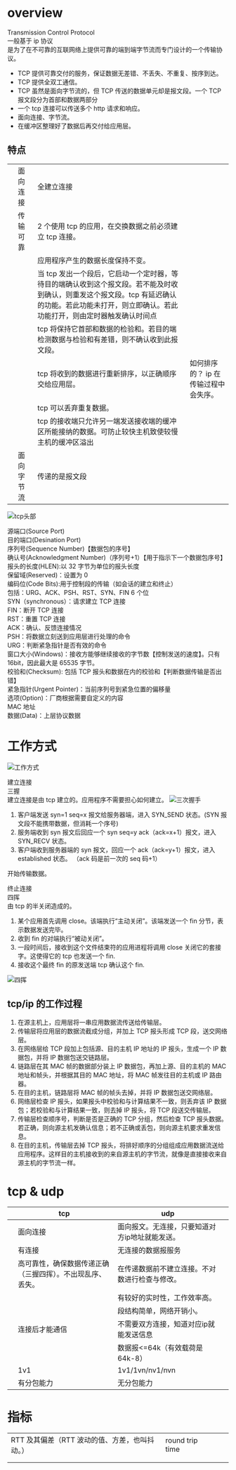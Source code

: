 # overview

Transmission Control Protocol  
一般基于 ip 协议  
是为了在不可靠的互联网络上提供可靠的端到端字节流而专门设计的一个传输协议。

- TCP 提供可靠交付的服务，保证数据无差错、不丢失、不重复、按序到达。
- TCP 提供全双工通信。
- TCP 虽然是面向字节流的，但 TCP 传送的数据单元却是报文段。一个 TCP 报文段分为首部和数据两部分
- 一个 tcp 连接可以传送多个 http 请求和响应。
- 面向连接、字节流。
- 在缓冲区整理好了数据后再交付给应用层。

## 特点

<!-- prettier-ignore-start -->
|     |            |             |  |
| --- | ---- | --- | ------ |
|     | 面向连接   |     全建立连接        |  |
|     | 传输可靠   | 2 个使用 tcp 的应用，在交换数据之前必须建立 tcp 连接。    |  |
|     |            | 应用程序产生的数据长度保持不变。     |  |
|     |            | 当 tcp 发出一个段后，它启动一个定时器，等待目的端确认收到这个报文段。若不能及时收到确认，则重发这个报文段。tcp 有延迟确认的功能。若此功能未打开，则立即确认。若此功能打开，则由定时器触发确认时间点 |  |
|     |            | tcp 将保持它首部和数据的检验和。若目的端检测数据与检验和有差错，则不确认收到此报文段。     |  |
|     |            | tcp 将收到的数据进行重新排序，以正确顺序交给应用层。      | 如何排序的？ ip 在传输过程中会失序。 |
|     |            | tcp 可以丢弃重复数据。             |  |
|     |            | tcp 的接收端只允许另一端发送接收端的缓冲区所能接纳的数据。可防止较快主机致使较慢主机的缓冲区溢出        |  |
|     | 面向字节流 |  传递的是报文段           |  |
<!-- prettier-ignore-end -->

![tcp头部](/communication-protocol/tcpHeader.png)

源端口(Source Port)  
目的端口(Desination Port)  
序列号(Sequence Number)【数据包的序号】  
确认号(Acknowledgment Number)（序列号+1）【用于指示下一个数据包序号】  
报头的长度(HLEN):以 32 字节为单位的报头长度  
保留域(Reserved)：设置为 0  
编码位(Code Bits):用于控制段的传输（如会话的建立和终止）  
包括：URG、ACK、PSH、RST、SYN、FIN 6 个位  
SYN（synchronous）：请求建立 TCP 连接  
FIN：断开 TCP 连接  
RST：重置 TCP 连接  
ACK：确认、反馈连接情况  
PSH：将数据立刻送到应用层进行处理的命令  
URG：判断紧急指针是否有效的命令  
窗口大小(Windows)：接收方能够继续接收的字节数【控制发送的速度】。只有 16bit，因此最大是 65535 字节。  
校验和(Checksum): 包括 TCP 报头和数据在内的校验和【判断数据传输是否出错】  
紧急指针(Urgent Pointer)：当前序列号到紧急位置的偏移量  
选项(Option)：厂商根据需要自定义的内容  
MAC 地址  
数据(Data)：上层协议数据

# 工作方式

![工作方式](/communication-protocol/tcpProcess.png)

建立连接  
三握  
建立连接是由 tcp 建立的。应用程序不需要担心如何建立。
![三次握手](/communication-protocol/tcp3.png)

1. 客户端发送 syn=1 seq=x 报文给服务器端，进入 SYN_SEND 状态。(SYN 报文段不能携带数据，但消耗一个序号)
2. 服务端收到 syn 报文后回应一个 syn seq=y ack（ack=x+1）报文，进入 SYN_RECV 状态。
3. 客户端收到服务器端的 syn 报文，回应一个 ack（ack=y+1）报文，进入 established 状态。
   （ack 码是前一次的 seq 码+1）

开始传输数据。

终止连接  
四挥  
由 tcp 的半关闭造成的。

1. 某个应用首先调用 close。该端执行“主动关闭”。该端发送一个 fin 分节，表示数据发送完毕。
2. 收到 fin 的对端执行“被动关闭”。
3. 一段时间后，接收到这个文件结束符的应用进程将调用 close 关闭它的套接字。这使得它的 tcp 也发送一个 fin.
4. 接收这个最终 fin 的原发送端 tcp 确认这个 fin.

![四挥](/communication-protocol/4bye.png)

## tcp/ip 的工作过程

1. 在源主机上，应用层将一串应用数据流传送给传输层。
2. 传输层将应用层的数据流截成分组，并加上 TCP 报头形成 TCP 段，送交网络层。
3. 在网络层给 TCP 段加上包括源、目的主机 IP 地址的 IP 报头，生成一个 IP 数据包，并将 IP 数据包送交链路层。
4. 链路层在其 MAC 帧的数据部分装上 IP 数据包，再加上源、目的主机的 MAC 地址和帧头，并根据其目的 MAC 地址，将 MAC 帧发往目的主机或 IP 路由器。
5. 在目的主机，链路层将 MAC 帧的帧头去掉，并将 IP 数据包送交网络层。
6. 网络层检查 IP 报头，如果报头中校验和与计算结果不一致，则丢弃该 IP 数据包；若校验和与计算结果一致，则去掉 IP 报头，将 TCP 段送交传输层。
7. 传输层检查顺序号，判断是否是正确的 TCP 分组，然后检查 TCP 报头数据。若正确，则向源主机发确认信息；若不正确或丢包，则向源主机要求重发信息。
8. 在目的主机，传输层去掉 TCP 报头，将排好顺序的分组组成应用数据流送给应用程序。这样目的主机接收到的来自源主机的字节流，就像是直接接收来自源主机的字节流一样。

# tcp & udp

<!-- prettier-ignore-start -->
|     | tcp  | udp        |     |
| --- | --- | ---- | --- |
|     | 面向连接  | 面向报文。无连接，只要知道对方ip地址就能发送。      |     |
|     | 有连接  | 无连接的数据报服务      |     |
|     | 高可靠性，确保数据传递正确（三握四挥）。不出现乱序、丢失。 | 在传递数据前不建立连接。不对数进行检查与修改。 |     |
|     |  | 有较好的实时性，工作效率高。      |     |
|     |  | 段结构简单，网络开销小。  |     |
||连接后才能通信|不需要双方连接，知道对应ip就能发送信息||
|||数据报<=64k（有效载荷是64k-8）||
||1v1|1v1/1vn/nv1/nvn||
||有分包能力|无分包能力||
<!-- prettier-ignore-end -->

# 指标

<!-- prettier-ignore-start -->
|  |    |     |     |
| ---- | --- | --- | --- |
| RTT 及其偏差（RTT 波动的值、方差，也叫抖动。） | round trip time |     |     |
|  |    |     |     |
|  |    |     |     |
<!-- prettier-ignore-end -->
